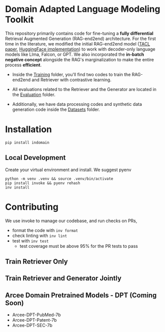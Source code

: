 # Domain Adapted Language Modeling Toolkit

This repository primarily contains code for fine-tuning a **fully differential** Retrieval Augmented Generation (RAG-end2end) architecture. For the first time in the literature, we modified the initial RAG-end2end model ([TACL paper](https://aclanthology.org/2023.tacl-1.1/), [HuggingFace implementation](https://github.com/huggingface/transformers/tree/main/examples/research_projects/rag-end2end-retriever)) to work with decoder-only language models like Llma, Falcon, or GPT. We also incorporated the **in-batch negative concept** alongside the RAG's marginalization to make the entire process **efficient**.

- Inside the [Training](https://github.com/arcee-ai/DALM/tree/main/Training) folder, you'll find two codes to train the RAG-end2end and Retriever with contrastive learning.

- All evaluations related to the Retriever and the Generator are located in the [Evaluation](https://github.com/arcee-ai/DALM/tree/main/Evaluation) folder.

- Additionally, we have data processing codes and synthetic data generation code inside the [Datasets](https://github.com/arcee-ai/DALM/tree/main/Datasets) folder.

# Installation

`pip install indomain`

## Local Development
Create your virtual environment and install. We suggest pyenv
```shell
python -m venv .venv && source .venv/bin/activate
pip install invoke && pyenv rehash
inv install
```

# Contributing
We use invoke to manage our codebase, and run checks on PRs,

* format the code with `inv format`
* check linting with `inv lint`
* test with `inv test`
  * test coverage must be above 95% for the PR tests to pass

## Train Retriever Only

## Train Retriever and Generator Jointly

## Arcee Domain Pretrained Models - DPT (Coming Soon)

* Arcee-DPT-PubMed-7b
* Arcee-DPT-Patent-7b
* Arcee-DPT-SEC-7b
